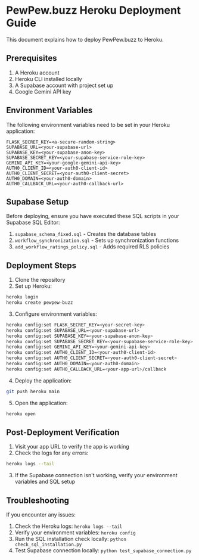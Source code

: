 # PewPew.buzz Heroku Deployment Guide

This document explains how to deploy PewPew.buzz to Heroku.

## Prerequisites

1. A Heroku account
2. Heroku CLI installed locally
3. A Supabase account with project set up
4. Google Gemini API key

## Environment Variables

The following environment variables need to be set in your Heroku application:

```
FLASK_SECRET_KEY=<a-secure-random-string>
SUPABASE_URL=<your-supabase-url>
SUPABASE_KEY=<your-supabase-anon-key>
SUPABASE_SECRET_KEY=<your-supabase-service-role-key>
GEMINI_API_KEY=<your-google-gemini-api-key>
AUTH0_CLIENT_ID=<your-auth0-client-id>
AUTH0_CLIENT_SECRET=<your-auth0-client-secret>
AUTH0_DOMAIN=<your-auth0-domain>
AUTH0_CALLBACK_URL=<your-auth0-callback-url>
```

## Supabase Setup

Before deploying, ensure you have executed these SQL scripts in your Supabase SQL Editor:

1. `supabase_schema_fixed.sql` - Creates the database tables
2. `workflow_synchronization.sql` - Sets up synchronization functions
3. `add_workflow_ratings_policy.sql` - Adds required RLS policies

## Deployment Steps

1. Clone the repository
2. Set up Heroku:

```bash
heroku login
heroku create pewpew-buzz
```

3. Configure environment variables:

```bash
heroku config:set FLASK_SECRET_KEY=<your-secret-key>
heroku config:set SUPABASE_URL=<your-supabase-url>
heroku config:set SUPABASE_KEY=<your-supabase-anon-key>
heroku config:set SUPABASE_SECRET_KEY=<your-supabase-service-role-key>
heroku config:set GEMINI_API_KEY=<your-gemini-api-key>
heroku config:set AUTH0_CLIENT_ID=<your-auth0-client-id>
heroku config:set AUTH0_CLIENT_SECRET=<your-auth0-client-secret>
heroku config:set AUTH0_DOMAIN=<your-auth0-domain>
heroku config:set AUTH0_CALLBACK_URL=<your-app-url>/callback
```

4. Deploy the application:

```bash
git push heroku main
```

5. Open the application:

```bash
heroku open
```

## Post-Deployment Verification

1. Visit your app URL to verify the app is working
2. Check the logs for any errors:

```bash
heroku logs --tail
```

3. If the Supabase connection isn't working, verify your environment variables and SQL setup

## Troubleshooting

If you encounter any issues:

1. Check the Heroku logs: `heroku logs --tail`
2. Verify your environment variables: `heroku config`
3. Run the SQL installation check locally: `python check_sql_installation.py`
4. Test Supabase connection locally: `python test_supabase_connection.py` 